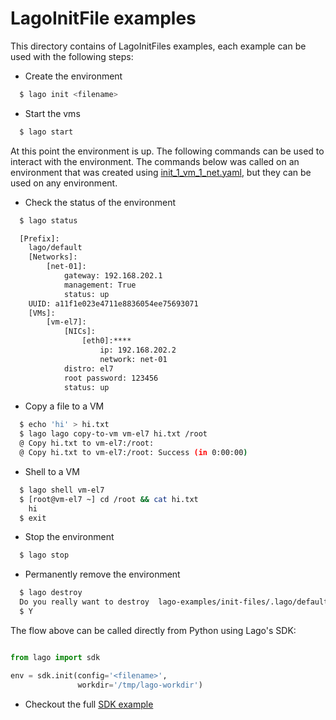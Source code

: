 # LagoInitFile examples

This directory contains of LagoInitFiles examples, each example can be used
with the following steps:

* Create the environment

```bash
  $ lago init <filename>
```

* Start the vms

```bash
  $ lago start
```

At this point the environment is up.
The following commands can be used to interact
with the environment. The commands below was called on an environment that was created using [init_1_vm_1_net.yaml](init_1_vm_1_net.yaml), but they can be used on any environment.

* Check the status of the environment

```bash
  $ lago status

  [Prefix]:
    lago/default
    [Networks]:
        [net-01]:
            gateway: 192.168.202.1
            management: True
            status: up
    UUID: a11f1e023e4711e8836054ee75693071
    [VMs]:
        [vm-el7]:
            [NICs]:
                [eth0]:****
                    ip: 192.168.202.2
                    network: net-01
            distro: el7
            root password: 123456
            status: up

```

* Copy a file to a VM

```bash
  $ echo 'hi' > hi.txt
  $ lago lago copy-to-vm vm-el7 hi.txt /root
  @ Copy hi.txt to vm-el7:/root:
  @ Copy hi.txt to vm-el7:/root: Success (in 0:00:00)
```

* Shell to a VM

```bash
  $ lago shell vm-el7
  $ [root@vm-el7 ~] cd /root && cat hi.txt
    hi
  $ exit
```

* Stop the environment

```bash
  $ lago stop
```

* Permanently remove the environment

```bash
  $ lago destroy
  Do you really want to destroy  lago-examples/init-files/.lago/default? [Yn]
  $ Y
```

The flow above can be called directly from Python using Lago's SDK:

```python

from lago import sdk

env = sdk.init(config='<filename>',
               workdir='/tmp/lago-workdir')
```

* Checkout the full [SDK example ](https://github.com/lago-project/lago/blob/master/docs/examples/lago_sdk_one_vm_one_net.ipynb)
